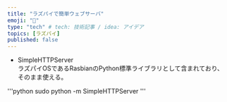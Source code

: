```yaml
---
title: "ラズパイで簡単ウェブサーバ"
emoji: "💬"
type: "tech" # tech: 技術記事 / idea: アイデア
topics: [ラズパイ]
published: false
---
```


- SimpleHTTPServer  
ラズパイOSであるRasbianのPython標準ライブラリとして含まれており、そのまま使える。

'''python
sudo python -m SimpleHTTPServer
'''